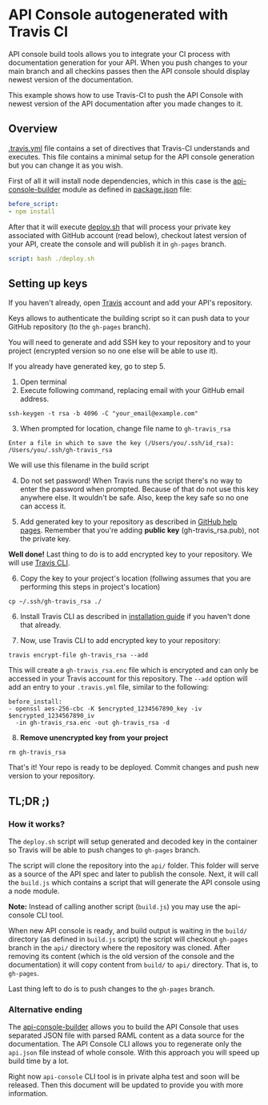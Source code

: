 # API Console autogenerated with Travis CI

API console build tools allows you to integrate your CI process with documentation generation for your API. When you push changes to your main branch and all checkins passes then the API console should display newest version of the documentation.

This example shows how to use Travis-CI to push the API Console with newest version of the API documentation after you made changes to it.

## Overview

[.travis.yml](.travis.yml) file contains a set of directives that Travis-CI understands and executes. This file contains a minimal setup for the API console generation but you can change it as you wish.

First of all it will install node dependencies, which in this case is the
[api-console-builder](https://www.npmjs.com/package/api-console-builder) module as defined in [package.json](package.json) file:

```yaml
before_script:
- npm install
```

After that it will execute [deploy.sh](deploy.sh) that will process your private key associated with GitHub account (read below), checkout latest version of your API, create the console and will publish it in `gh-pages` branch.

```yaml
script: bash ./deploy.sh
```

## Setting up keys

If you haven't already, open [Travis](https://travis-ci.org/) account and add  your API's repository.

Keys allows to authenticate the building script so it can push data to your GitHub repository (to the `gh-pages` branch).

You will need to generate and add SSH key to your repository and to your project (encrypted version so no one else will be able to use it).

If you already have generated key, go to step 5.

1. Open terminal
2. Execute following command, replacing email with your GitHub email address.

```
ssh-keygen -t rsa -b 4096 -C "your_email@example.com"
```

3. When prompted for location, change file name to `gh-travis_rsa`

```
Enter a file in which to save the key (/Users/you/.ssh/id_rsa): /Users/you/.ssh/gh-travis_rsa
```

We will use this filename in the build script

4. Do not set password! When Travis runs the script there's no way to enter the password when prompted. Because of that do not use this key anywhere else. It wouldn't be safe. Also, keep the key safe so no one can access it.

5. Add generated key to your repository as described in [GitHub help pages](https://help.github.com/articles/adding-a-new-ssh-key-to-your-github-account/). Remember that you're adding **public key** (gh-travis_rsa.pub), not the private key.

**Well done!** Last thing to do is to add encrypted key to your repository. We will use [Travis CLI](https://github.com/travis-ci/travis.rb).

6. Copy the key to your project's location (follwing assumes that you are performing this steps in project's location)

```
cp ~/.ssh/gh-travis_rsa ./
```

6. Install Travis CLI as described in [installation guide](https://github.com/travis-ci/travis.rb#installation) if you haven't done that already.

7. Now, use Travis CLI to add encrypted key to your repository:

```
travis encrypt-file gh-travis_rsa --add
```

This will create a `gh-travis_rsa.enc` file which is encrypted and can only be accessed in your Travis account for this repository. The `--add` option will add an entry to your `.travis.yml` file, similar to the following:

```
before_install:
- openssl aes-256-cbc -K $encrypted_1234567890_key -iv $encrypted_1234567890_iv
  -in gh-travis_rsa.enc -out gh-travis_rsa -d
```

8. **Remove unencrypted key from your project**

```
rm gh-travis_rsa
```

That's it! Your repo is ready to be deployed. Commit changes and push new version to your repository.

## TL;DR ;)

### How it works?

The `deploy.sh` script will setup generated and decoded key in the container so Travis will be able to push changes to `gh-pages` branch.

The script will clone the repository into the `api/` folder. This folder will serve as a source of the API spec and later to publish the console. Next, it will call the `build.js` which contains a script that will generate the API console using a node module.

**Note:** Instead of calling another script (`build.js`) you may use the api-console CLI tool.

When new API console is ready, and build output is waiting in the `build/` directory (as defined in `build.js` script) the script will checkout `gh-pages` branch in the `api/` directory where the repository was cloned.
After removing its content (which is the old version of the console and the documentation) it will copy content from `build/` to `api/` directory. That is, to `gh-pages`.

Last thing left to do is to push changes to the `gh-pages` branch.

### Alternative ending

The [api-console-builder](https://www.npmjs.com/package/api-console-builder) allows you to build the API Console that uses separated JSON file with parsed RAML content as a data source for the documentation. The API Console CLI allows you to regenerate only the `api.json` file instead of whole console. With this approach you will speed up build time by a lot.

Right now `api-console` CLI tool is in private alpha test and soon will be released. Then this document will be updated to provide you with more information.
